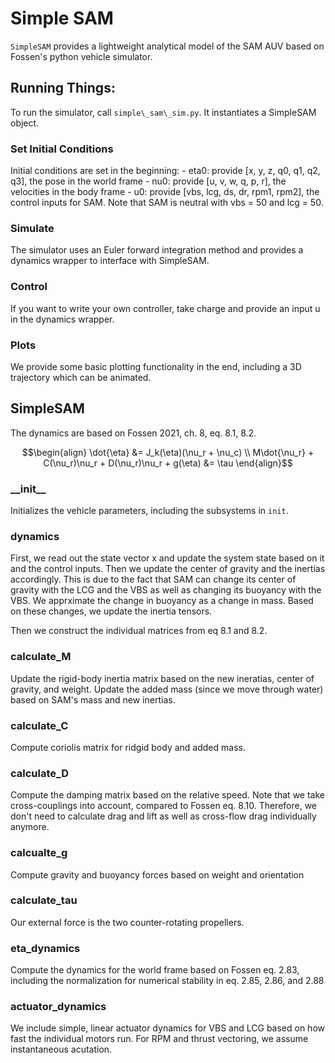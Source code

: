 # Simple SAM

`SimpleSAM` provides a lightweight analytical model of the SAM AUV based on
Fossen's python vehicle simulator.

## Running Things:
To run the simulator, call `simple\_sam\_sim.py`. It instantiates a SimpleSAM
object. 

### Set Initial Conditions

Initial conditions are set in the beginning:
    - eta0: provide \[x, y, z, q0, q1, q2, q3\], the pose in the world frame
    - nu0: provide \[u, v, w, q, p, r\], the velocities in the body frame
    - u0: provide \[vbs, lcg, ds, dr, rpm1, rpm2\], the control inputs for SAM. 
Note that SAM is neutral with vbs = 50 and lcg = 50.

### Simulate

The simulator uses an Euler forward integration method and provides a dynamics
wrapper to interface with SimpleSAM. 

### Control

If you want to write your own controller, take charge and provide an input u in
the dynamics wrapper.

### Plots

We provide some basic plotting functionality in the end, including a 3D
trajectory which can be animated.


## SimpleSAM

The dynamics are based on Fossen 2021, ch. 8, eq. 8.1, 8.2.
```math
\begin{align}
\dot{\eta} &= J_k(\eta)(\nu_r + \nu_c) \\
M\dot{\nu_r} + C(\nu_r)\nu_r + D(\nu_r)\nu_r + g(\eta) &= \tau
\end{align}
```

### \_\_init\_\_
Initializes the vehicle parameters, including the subsystems in `init`.

### dynamics

First, we read out the state vector x and update the system state based on it
and the control inputs. Then we update the center of gravity and the inertias
accordingly. This is due to the fact that SAM can change its center of gravity
with the LCG and the VBS as well as changing its buoyancy with the VBS. We
apprximate the change in buoyancy as a change in mass. Based on these changes,
we update the inertia tensors.

Then we construct the individual matrices from eq 8.1 and 8.2.

### calculate\_M

Update the rigid-body inertia matrix based on the new ineratias, center of
gravity, and weight. Update the added mass (since we move through water) based
on SAM's mass and new inertias.

### calculate\_C

Compute coriolis matrix for ridgid body and added mass.

### calculate\_D

Compute the damping matrix based on the relative speed. Note that we take
cross-couplings into account, compared to Fossen eq. 8.10. Therefore, we don't
need to calculate drag and lift as well as cross-flow drag individually
anymore.

### calcualte\_g

Compute gravity and buoyancy forces based on weight and orientation

### calculate\_tau

Our external force is the two counter-rotating propellers.

### eta\_dynamics

Compute the dynamics for the world frame based on Fossen eq. 2.83, including
the normalization for numerical stability in eq. 2.85, 2.86, and 2.88

### actuator\_dynamics

We include simple, linear actuator dynamics for VBS and LCG based on how fast
the individual motors run. For RPM and thrust vectoring, we assume
instantaneous acutation.



